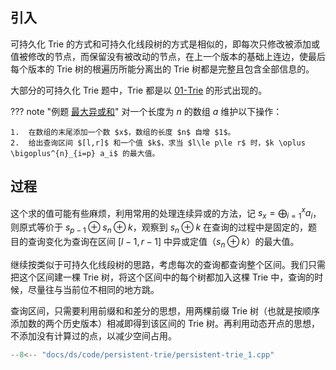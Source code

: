 ## 引入

可持久化 Trie 的方式和可持久化线段树的方式是相似的，即每次只修改被添加或值被修改的节点，而保留没有被改动的节点，在上一个版本的基础上连边，使最后每个版本的 Trie 树的根遍历所能分离出的 Trie 树都是完整且包含全部信息的。

大部分的可持久化 Trie 题中，Trie 都是以 [01-Trie](../string/trie.md#维护异或极值) 的形式出现的。

??? note "例题 [最大异或和](https://www.luogu.com.cn/problem/P4735)"
    对一个长度为 $n$ 的数组 $a$ 维护以下操作：
    
    1.  在数组的末尾添加一个数 $x$，数组的长度 $n$ 自增 $1$。
    2.  给出查询区间 $[l,r]$ 和一个值 $k$，求当 $l\le p\le r$ 时，$k \oplus \bigoplus^{n}_{i=p} a_i$ 的最大值。

## 过程

这个求的值可能有些麻烦，利用常用的处理连续异或的方法，记 $s_x=\bigoplus_{i=1}^x a_i$，则原式等价于 $s_{p-1}\oplus s_n\oplus k$，观察到 $s_n \oplus k$ 在查询的过程中是固定的，题目的查询变化为查询在区间 $[l-1,r-1]$ 中异或定值（$s_n\oplus k$）的最大值。

继续按类似于可持久化线段树的思路，考虑每次的查询都查询整个区间。我们只需把这个区间建一棵 Trie 树，将这个区间中的每个树都加入这棵 Trie 中，查询的时候，尽量往与当前位不相同的地方跳。

查询区间，只需要利用前缀和和差分的思想，用两棵前缀 Trie 树（也就是按顺序添加数的两个历史版本）相减即得到该区间的 Trie 树。再利用动态开点的思想，不添加没有计算过的点，以减少空间占用。

```cpp
--8<-- "docs/ds/code/persistent-trie/persistent-trie_1.cpp"
```
